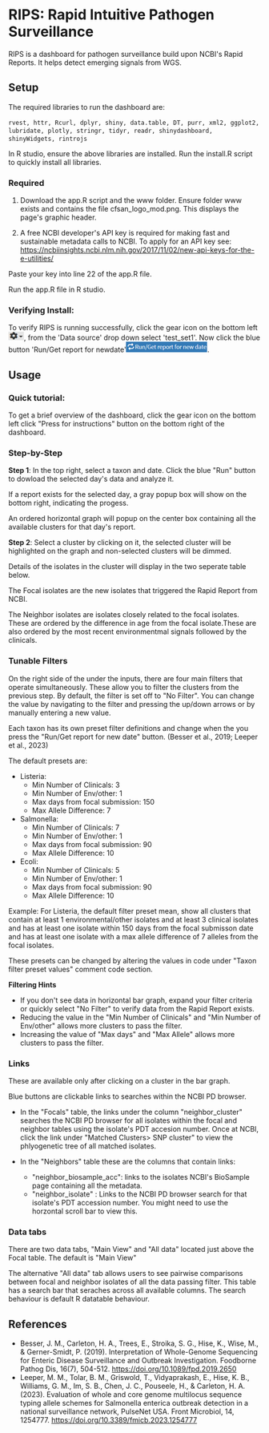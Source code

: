 # RIPS: Rapid Intuitive Pathogen Surveillance
RIPS is a dashboard for pathogen surveillance build upon NCBI's Rapid Reports. It helps detect emerging signals from WGS.

## Setup
The required libraries to run the dashboard are:
```
rvest, httr, Rcurl, dplyr, shiny, data.table, DT, purr, xml2, ggplot2, lubridate, plotly, stringr, tidyr, readr, shinydashboard, shinyWidgets, rintrojs
```
 
In R studio, ensure the above libraries are installed. Run the install.R script to quickly install all libraries.

### **Required**
1) Download the app.R script and the www folder.
Ensure folder www exists and contains the file cfsan_logo_mod.png. This displays the page's graphic header.

2) A free NCBI developer's API key is required for making fast and sustainable metadata calls to NCBI. To apply for an API key see:
https://ncbiinsights.ncbi.nlm.nih.gov/2017/11/02/new-api-keys-for-the-e-utilities/

  Paste your key into line 22 of the app.R file.

Run the app.R file in R studio. 

### Verifying Install:
To verify RIPS is running successfully, click the gear icon on the bottom left ![gear_mod](./Images/gear_mod.png), from the 'Data source' drop down select 'test_set1'. Now click the blue button 'Run/Get report for newdate'![run](./Images/run.png).

## Usage
### Quick tutorial:
To get a brief overview of the dashboard, click the gear icon on the bottom left click "Press for instructions" button on the bottom right of the dashboard. 

### Step-by-Step
**Step 1**: 
In the top right,  select a taxon and date. Click the blue "Run" button to dowload the selected day's data and analyze it.

If a report exists for the selected day, a gray popup box will show on the bottom right, indicating the progess. 

An ordered horizontal graph will popup on the center box containing all the available clusters for that day's report.

**Step 2**: 
Select a cluster by clicking on it, the selected cluster will be highlighted on the graph and non-selected clusters will be dimmed.

Details of the isolates in the cluster will display in the two seperate table below.

The Focal isolates are the new isolates that triggered the Rapid Report from NCBI.

The Neighbor isolates are isolates closely related to the focal isolates. These are ordered by the difference in age from the focal isolate.These are also ordered by the most recent environmentmal signals followed by the clinicals. 

### Tunable Filters
On the right side of the under the inputs, there are four main filters that operate simultaneously. These allow you to filter the clusters from the previous step. By default, the filter is set off to "No Filter". You can change the value by navigating to the filter and pressing the up/down arrows or by manually entering a new value. 

Each taxon has its own preset filter definitions and change when the you press the "Run/Get report for new date" button. (Besser et al., 2019; Leeper et al., 2023)

The default presets are:
- Listeria:
  - Min Number of Clinicals: 3
  - Min Number of Env/other: 1
  - Max days from focal submission: 150
  - Max Allele Difference: 7
- Salmonella:
  - Min Number of Clinicals: 7
  - Min Number of Env/other: 1
  - Max days from focal submission: 90
  - Max Allele Difference: 10
- Ecoli:
  - Min Number of Clinicals: 5
  - Min Number of Env/other: 1
  - Max days from focal submission: 90
  - Max Allele Difference: 10

Example: For Listeria, the default filter preset mean, show all clusters that contain at least 1 environmental/other isolates and at least 3 clinical isolates and has at least one isolate within 150 days from the focal submisson date and has at least one isolate with a max allele difference of 7 alleles from the focal isolates.   

These presets can be changed by altering the values in code under "Taxon filter preset values" comment code section. 

**Filtering Hints**  
  - If you don't see data in horizontal bar graph, expand your filter criteria or quickly select "No Filter" to verify data from the Rapid Report exists. 
  - Reducing the value in the "Min Number of Clinicals" and "Min Number of Env/other" allows more clusters to pass the filter.  
  - Increasing the value of "Max days" and "Max Allele" allows more clusters to pass the filter.


### Links
These are available only after clicking on a cluster in the bar graph.

Blue buttons are clickable links to searches within the NCBI PD browser.

- In the "Focals" table, the links under the column "neighbor_cluster" searches the NCBI PD browser for all isolates within the focal and neighbor tables using the isolate's PDT accesion number. Once at NCBI, click the link under "Matched Clusters> SNP cluster" to view the phlyogenetic tree of all matched isolates. 

- In the "Neighbors" table these are the columns that contain links:
  - "neighbor_biosample_acc": links to the isolates NCBI's BioSample page containing all the metadata.
  - "neighbor_isolate" : Links to the NCBI PD browser search for that isolate's PDT accession number. You might need to use the horzontal scroll bar to view this.

### Data tabs
There are two data tabs, "Main View" and "All data" located just above the Focal table. The default is "Main View"

The alternative "All data" tab allows users to see pairwise comparisons between focal and neighbor isolates of all the data passing filter. This table has a search bar that seraches across all available columns. The search behaviour is default R datatable behaviour. 

## References
- Besser, J. M., Carleton, H. A., Trees, E., Stroika, S. G., Hise, K., Wise, M., & Gerner-Smidt, P. (2019). Interpretation of Whole-Genome Sequencing for Enteric Disease Surveillance and Outbreak Investigation. Foodborne Pathog Dis, 16(7), 504-512. https://doi.org/10.1089/fpd.2019.2650
- Leeper, M. M., Tolar, B. M., Griswold, T., Vidyaprakash, E., Hise, K. B., Williams, G. M., Im, S. B., Chen, J. C., Pouseele, H., & Carleton, H. A. (2023). Evaluation of whole and core genome multilocus sequence typing allele schemes for Salmonella enterica outbreak detection in a national surveillance network, PulseNet USA. Front Microbiol, 14, 1254777. https://doi.org/10.3389/fmicb.2023.1254777 





